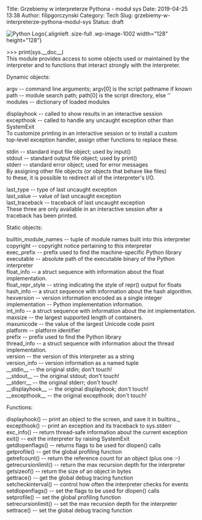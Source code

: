 Title: Grzebiemy w interpreterze Pythona - moduł sys
Date: 2019-04-25 13:38
Author: filipgorczynski
Category: Tech
Slug: grzebiemy-w-interpreterze-pythona-modul-sys
Status: draft

![Python Logo](https://filipgorczynski.files.wordpress.com/2015/04/python1.png){.alignleft .size-full .wp-image-1002 width="128" height="128"}

\>\>\> print(sys.\_\_doc\_\_)  
This module provides access to some objects used or maintained by the  
interpreter and to functions that interact strongly with the interpreter.

Dynamic objects:

argv -- command line arguments; argv\[0\] is the script pathname if known  
path -- module search path; path\[0\] is the script directory, else ''  
modules -- dictionary of loaded modules

displayhook -- called to show results in an interactive session  
excepthook -- called to handle any uncaught exception other than SystemExit  
To customize printing in an interactive session or to install a custom  
top-level exception handler, assign other functions to replace these.

stdin -- standard input file object; used by input()  
stdout -- standard output file object; used by print()  
stderr -- standard error object; used for error messages  
By assigning other file objects (or objects that behave like files)  
to these, it is possible to redirect all of the interpreter's I/O.

last\_type -- type of last uncaught exception  
last\_value -- value of last uncaught exception  
last\_traceback -- traceback of last uncaught exception  
These three are only available in an interactive session after a  
traceback has been printed.

Static objects:

builtin\_module\_names -- tuple of module names built into this interpreter  
copyright -- copyright notice pertaining to this interpreter  
exec\_prefix -- prefix used to find the machine-specific Python library  
executable -- absolute path of the executable binary of the Python interpreter  
float\_info -- a struct sequence with information about the float implementation.  
float\_repr\_style -- string indicating the style of repr() output for floats  
hash\_info -- a struct sequence with information about the hash algorithm.  
hexversion -- version information encoded as a single integer  
implementation -- Python implementation information.  
int\_info -- a struct sequence with information about the int implementation.  
maxsize -- the largest supported length of containers.  
maxunicode -- the value of the largest Unicode code point  
platform -- platform identifier  
prefix -- prefix used to find the Python library  
thread\_info -- a struct sequence with information about the thread implementation.  
version -- the version of this interpreter as a string  
version\_info -- version information as a named tuple  
\_\_stdin\_\_ -- the original stdin; don't touch!  
\_\_stdout\_\_ -- the original stdout; don't touch!  
\_\_stderr\_\_ -- the original stderr; don't touch!  
\_\_displayhook\_\_ -- the original displayhook; don't touch!  
\_\_excepthook\_\_ -- the original excepthook; don't touch!

Functions:

displayhook() -- print an object to the screen, and save it in builtins.\_  
excepthook() -- print an exception and its traceback to sys.stderr  
exc\_info() -- return thread-safe information about the current exception  
exit() -- exit the interpreter by raising SystemExit  
getdlopenflags() -- returns flags to be used for dlopen() calls  
getprofile() -- get the global profiling function  
getrefcount() -- return the reference count for an object (plus one :-)  
getrecursionlimit() -- return the max recursion depth for the interpreter  
getsizeof() -- return the size of an object in bytes  
gettrace() -- get the global debug tracing function  
setcheckinterval() -- control how often the interpreter checks for events  
setdlopenflags() -- set the flags to be used for dlopen() calls  
setprofile() -- set the global profiling function  
setrecursionlimit() -- set the max recursion depth for the interpreter  
settrace() -- set the global debug tracing function
